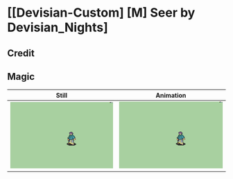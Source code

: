 # [\[Devisian-Custom\] \[M\] Seer by Devisian_Nights]

## Credit


	
## Magic

| Still | Animation |
| :---: | :-------: |
| ![Magic still](./Magic_000.png) | ![Magic animation](./Magic.gif) |
